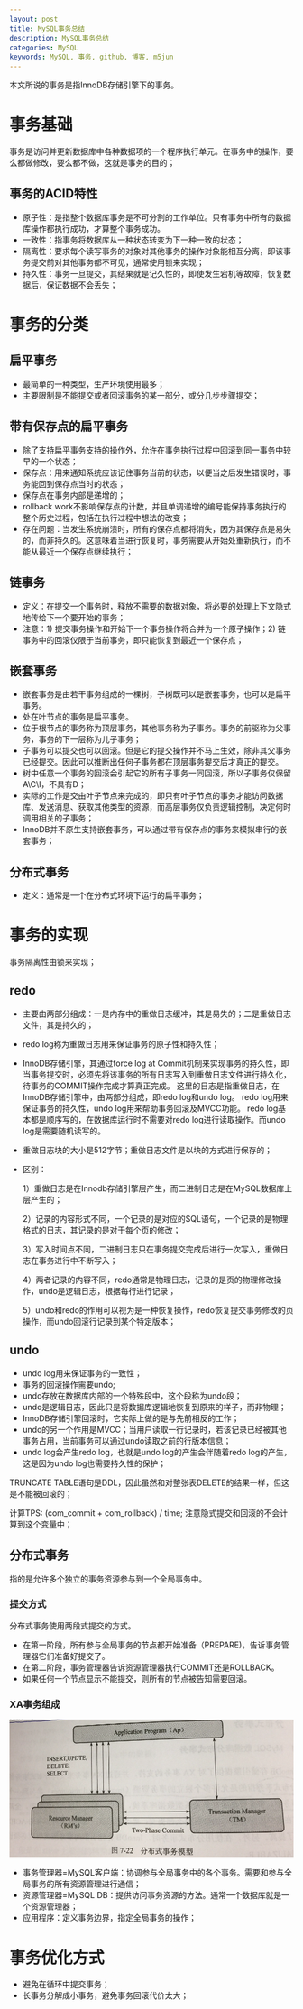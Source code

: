```yaml
---
layout: post
title: MySQL事务总结
description: MySQL事务总结
categories: MySQL
keywords: MySQL, 事务, github, 博客, m5jun
---
```


本文所说的事务是指InnoDB存储引擎下的事务。

# 事务基础

事务是访问并更新数据库中各种数据项的一个程序执行单元。在事务中的操作，要么都做修改，要么都不做，这就是事务的目的；

## 事务的ACID特性

* 原子性：是指整个数据库事务是不可分割的工作单位。只有事务中所有的数据库操作都执行成功，才算整个事务成功。
* 一致性：指事务将数据库从一种状态转变为下一种一致的状态；
* 隔离性：要求每个读写事务的对象对其他事务的操作对象能相互分离，即该事务提交前对其他事务都不可见，通常使用锁来实现；
* 持久性：事务一旦提交，其结果就是记久性的，即使发生宕机等故障，恢复数据后，保证数据不会丢失；

# 事务的分类

## 扁平事务

* 最简单的一种类型，生产环境使用最多；
* 主要限制是不能提交或者回滚事务的某一部分，或分几步步骤提交；

## 带有保存点的扁平事务

* 除了支持扁平事务支持的操作外，允许在事务执行过程中回滚到同一事务中较早的一个状态；
* 保存点：用来通知系统应该记住事务当前的状态，以便当之后发生错误时，事务能回到保存点当时的状态；
* 保存点在事务内部是递增的；
* rollback work不影响保存点的计数，并且单调递增的编号能保持事务执行的整个历史过程，包括在执行过程中想法的改变；
* 存在问题：当发生系统崩溃时，所有的保存点都将消失，因为其保存点是易失的，而非持久的。这意味着当进行恢复时，事务需要从开始处重新执行，而不能从最近一个保存点继续执行；

## 链事务

* 定义：在提交一个事务时，释放不需要的数据对象，将必要的处理上下文隐式地传给下一个要开始的事务；
* 注意：1) 提交事务操作和开始下一个事务操作将合并为一个原子操作；2) 链事务中的回滚仅限于当前事务，即只能恢复到最近一个保存点；

## 嵌套事务

* 嵌套事务是由若干事务组成的一棵树，子树既可以是嵌套事务，也可以是扁平事务。
* 处在叶节点的事务是扁平事务。
* 位于根节点的事务称为顶层事务，其他事务称为子事务。事务的前驱称为父事务，事务的下一层称为儿子事务；
* 子事务可以提交也可以回滚。但是它的提交操作并不马上生效，除非其父事务已经提交。因此可以推断出任何子事务都在顶层事务提交后才真正的提交。
* 树中任意一个事务的回滚会引起它的所有子事务一同回滚，所以子事务仅保留A\C\I，不具有D；
* 实际的工作是交由叶子节点来完成的，即只有叶子节点的事务才能访问数据库、发送消息、获取其他类型的资源，而高层事务仅负责逻辑控制，决定何时调用相关的子事务；
* InnoDB并不原生支持嵌套事务，可以通过带有保存点的事务来模拟串行的嵌套事务；
                    
## 分布式事务

* 定义：通常是一个在分布式环境下运行的扁平事务；

# 事务的实现

事务隔离性由锁来实现；

## redo

* 主要由两部分组成：一是内存中的重做日志缓冲，其是易失的；二是重做日志文件，其是持久的；

* redo log称为重做日志用来保证事务的原子性和持久性；

* InnoDB存储引擎，其通过force log at Commit机制来实现事务的持久性，即当事务提交时，必须先将该事务的所有日志写入到重做日志文件进行持久化，待事务的COMMIT操作完成才算真正完成。
这里的日志是指重做日志，在InnoDB存储引擎中，由两部分组成，即redo log和undo log。
redo log用来保证事务的持久性，undo log用来帮助事务回滚及MVCC功能。
redo log基本都是顺序写的，在数据库运行时不需要对redo log进行读取操作。而undo log是需要随机读写的。

* 重做日志块的大小是512字节；重做日志文件是以块的方式进行保存的；

* 区别：

    1）重做日志是在Innodb存储引擎层产生，而二进制日志是在MySQL数据库上层产生的；
    
    2）记录的内容形式不同，一个记录的是对应的SQL语句，一个记录的是物理格式的日志，其记录的是对于每个页的修改；
    
    3）写入时间点不同，二进制日志只在事务提交完成后进行一次写入，重做日志在事务进行中不断写入；
    
    4）两者记录的内容不同，redo通常是物理日志，记录的是页的物理修改操作，undo是逻辑日志，根据每行进行记录；
    
    5）undo和redo的作用可以视为是一种恢复操作，redo恢复提交事务修改的页操作，而undo回滚行记录到某个特定版本；
                 
## undo

* undo log用来保证事务的一致性；
* 事务的回滚操作需要undo;
* undo存放在数据库内部的一个特殊段中，这个段称为undo段；
* undo是逻辑日志，因此只是将数据库逻辑地恢复到原来的样子，而非物理；
* InnoDB存储引擎回滚时，它实际上做的是与先前相反的工作；
* undo的另一个作用是MVCC；当用户读取一行记录时，若该记录已经被其他事务占用，当前事务可以通过undo读取之前的行版本信息；
* undo log会产生redo log，也就是undo log的产生会伴随着redo log的产生，这是因为undo log也需要持久性的保护；


TRUNCATE TABLE语句是DDL，因此虽然和对整张表DELETE的结果一样，但这是不能被回滚的；

计算TPS: (com_commit + com_rollback) / time; 注意隐式提交和回滚的不会计算到这个变量中；
    
## 分布式事务

指的是允许多个独立的事务资源参与到一个全局事务中。

### 提交方式

分布式事务使用两段式提交的方式。

* 在第一阶段，所有参与全局事务的节点都开始准备（PREPARE)，告诉事务管理器它们准备好提交了。
* 在第二阶段，事务管理器告诉资源管理器执行COMMIT还是ROLLBACK。
* 如果任何一个节点显示不能提交，则所有的节点被告知需要回滚。

### XA事务组成

![XA事务](/images/posts/mysql/xa.png)

* 事务管理器=MySQL客户端：协调参与全局事务中的各个事务。需要和参与全局事务的所有资源管理进行通信；
* 资源管理器=MySQL DB：提供访问事务资源的方法。通常一个数据库就是一个资源管理器；
* 应用程序：定义事务边界，指定全局事务的操作；
                      
# 事务优化方式

* 避免在循环中提交事务；
* 长事务分解成小事务，避免事务回滚代价太大；
           